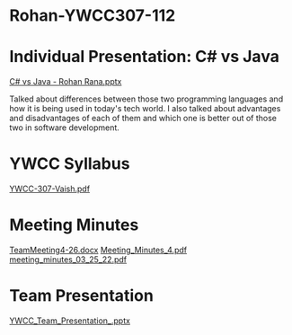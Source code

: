 # Rohan-YWCC307-112
# Individual Presentation: C# vs Java
[C# vs Java - Rohan Rana.pptx](https://github.com/Rohan0499/Rohan-YWCC307/files/8366831/C.vs.Java.-.Rohan.Rana.pptx)

Talked about differences between those two programming languages and how it is being used in today's tech world.
I also talked about advantages and disadvantages of each of them and which one is better out of those two in software development.
# YWCC Syllabus
[YWCC-307-Vaish.pdf](https://github.com/Rohan0499/Rohan-YWCC307/files/8366832/YWCC-307-Vaish.pdf)

# Meeting Minutes
[TeamMeeting4-26.docx](https://github.com/Rohan0499/Rohan-YWCC307/files/8567400/TeamMeeting4-26.docx)
[Meeting_Minutes_4.pdf](https://github.com/Rohan0499/Rohan-YWCC307/files/8636594/Meeting_Minutes_4.pdf)
[meeting_minutes_03_25_22.pdf](https://github.com/Rohan0499/Rohan-YWCC307/files/8636595/meeting_minutes_03_25_22.pdf)


# Team Presentation
[YWCC_Team_Presentation_.pptx](https://github.com/Rohan0499/Rohan-YWCC307/files/8636599/YWCC_Team_Presentation_.pptx)


